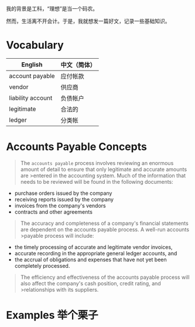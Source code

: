 我的背景是工科，“理想”是当一个码农。

然而，生活离不开会计。于是，我就想发一篇好文，记录一些基础知识。

# Vocabulary

| English | 中文（简体）   
| --- | ---
| account payable    | 应付帐款      
| vendor             | 供应商        
| liability account  | 负债帐户      
| legitimate         | 合法的        
| ledger             | 分类帐        

# Accounts Payable Concepts
>The `accounts payable` process involves reviewing an enormous amount of detail to ensure that only legitimate  and accurate amounts are >entered in the accounting system. Much of the information that needs to be reviewed will be found in the following documents:
*	purchase orders issued by the company
*	receiving reports issued by the company
*	invoices from the company's vendors
*	contracts and other agreements

>The accuracy and completeness of a company's financial statements are dependent on the accounts payable process. A well-run accounts >payable process will include:
*	the timely processing of accurate and legitimate vendor invoices,
*	accurate recording in the appropriate general ledger  accounts, and
*	the accrual of obligations and expenses that have not yet been completely processed.

>The efficiency and effectiveness of the accounts payable process will also affect the company's cash position, credit rating, and >relationships with its suppliers.

# Examples 举个栗子
